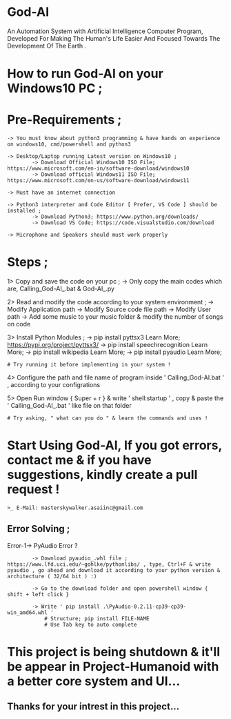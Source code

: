 # God-AI
An Automation System with Artificial Intelligence Computer Program, Developed For Making The Human's Life Easier And Focused Towards The Development Of The Earth .    


# How to run God-AI on your Windows10 PC ;

# Pre-Requirements ;

    -> You must know about python3 programming & have hands on experience on windows10, cmd/powershell and python3

    -> Desktop/Laptop running Latest version on Windows10 ;
            -> Download Official Windows10 ISO File; https://www.microsoft.com/en-in/software-download/windows10
            -> Download official Windows11 ISO File; https://www.microsoft.com/en-us/software-download/windows11

    -> Must have an internet connection

    -> Python3 interpreter and Code Editor [ Prefer, VS Code ] should be installed ;
            -> Download Python3; https://www.python.org/downloads/
            -> Download VS Code; https://code.visualstudio.com/download

    -> Microphone and Speakers should must work properly


# Steps ; 

  1> Copy and save the code on your pc ;
        -> Only copy the main codes which are, Calling_God-AI_.bat & God-AI_.py
  
  2> Read and modify the code according to your system environment ;
        -> Modify Application path
        -> Modify Source code file path
        -> Modify User path
        -> Add some music to your music folder & modify the number of songs on code  
  
  3>  Install Python Modules ;
        -> pip install pyttsx3
            Learn More; https://pypi.org/project/pyttsx3/
        -> pip install speechrecognition
            Learn More; 
        -> pip install wikipedia
            Learn More; 
        -> pip install pyaudio
            Learn More; 
  
    # Try running it before implementing in your system !
  
  4> Configure the path and file name of program inside ' Calling_God-AI.bat ' , according to your configrations
  
  5> Open Run window { Super + r } & write ' shell:startup ' , copy & paste the ' Calling_God-AI_.bat ' like file on that folder

    # Try asking, " what can you do " & learn the commands and uses !


# Start Using God-AI, If you got errors, contact me & if you have suggestions, kindly create a pull request !

    >_ E-Mail: masterskywalker.asaiinc@gmail.com
  




## Error Solving ;

Error-1-> PyAudio Error ?

            -> Download pyaudio_.whl file ; https://www.lfd.uci.edu/~gohlke/pythonlibs/ , type, Ctrl+F & write pyaudio , go ahead and download it according to your python version & architecture ( 32/64 bit ) :)

            -> Go to the download folder and open powershell window { shift + left click }
            
            -> Write ' pip install .\PyAudio-0.2.11-cp39-cp39-win_amd64.whl '
                # Structure; pip install FILE-NAME
                # Use Tab key to auto complete


# This project is being shutdown & it'll be appear in Project-Humanoid with a better core system and UI...


## Thanks for your intrest in this project...



